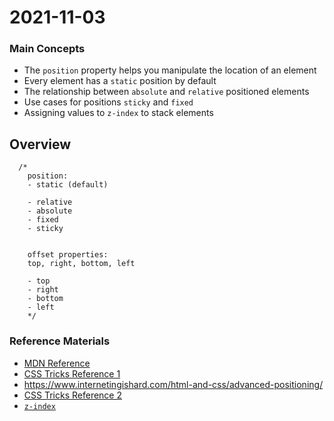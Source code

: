 # 2021-11-03

### Main Concepts

- The `position` property helps you manipulate the location of an element
- Every element has a `static` position by default
- The relationship between `absolute` and `relative` positioned elements
- Use cases for positions `sticky` and `fixed`
- Assigning values to `z-index` to stack elements

## Overview

      /* 
        position:
        - static (default)

        - relative
        - absolute
        - fixed
        - sticky


        offset properties:
        top, right, bottom, left

        - top
        - right
        - bottom
        - left
        */

### Reference Materials

- [MDN Reference](https://developer.mozilla.org/en-US/docs/Web/CSS/position)
- [CSS Tricks Reference 1](https://developer.mozilla.org/en-US/docs/Web/CSS/position)
- https://www.internetingishard.com/html-and-css/advanced-positioning/
- [CSS Tricks Reference 2](https://css-tricks.com/absolute-positioning-inside-relative-positioning/)
- [`z-index`](https://www.freecodecamp.org/news/z-index-explained-how-to-stack-elements-using-css-7c5aa0f179b3/)
